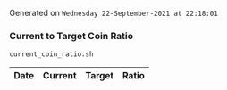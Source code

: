 Generated on `Wednesday 22-September-2021 at 22:18:01`

### Current to Target Coin Ratio
`current_coin_ratio.sh`

Date|Current|Target|Ratio
---|---|---|---
